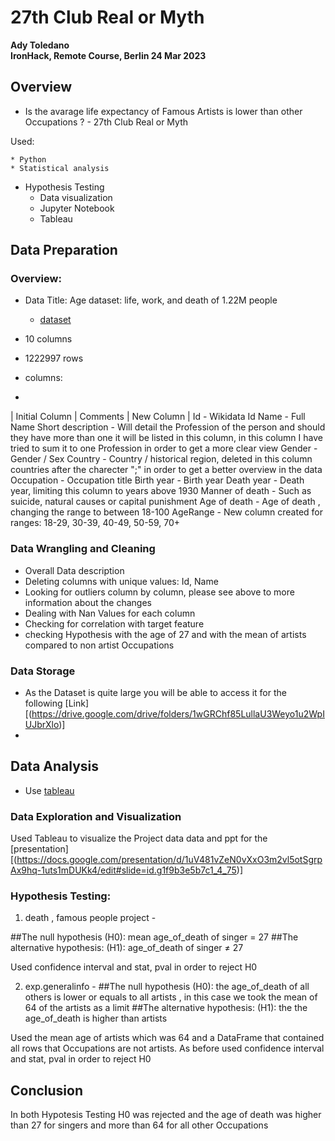# 27th Club Real or Myth
**Ady Toledano**  
**IronHack, Remote Course, Berlin 24 Mar 2023**

## Overview

* Is the avarage life expectancy of Famous Artists is lower than other Occupations ? - 27th Club Real or Myth

Used:

	* Python
	* Statistical analysis
  * Hypothesis Testing 
	* Data visualization
	* Jupyter Notebook
	* Tableau
  
  ## Data Preparation

### Overview: 
* Data Title: Age dataset: life, work, and death of 1.22M people

	* [dataset](https://www.kaggle.com/datasets/imoore/age-dataset)
  
* 10 columns 
* 1222997 rows 
* columns:
* 
| Initial Column | Comments | New Column |
Id - Wikidata Id
Name - Full Name
Short description - Will detail the Profession of the person and should they have more than one it will be listed in this column, in this column I have tried to sum it to one Profession in order to get a more clear view
Gender - Gender / Sex
Country - Country / historical region, deleted in this column countries after the charecter ";" in order to get a better overview in the data
Occupation - Occupation title
Birth year - Birth year
Death year - Death year, limiting this column to years above 1930
Manner of death - Such as suicide, natural causes or capital punishment
Age of death - Age of death , changing the range to between 18-100
AgeRange - New column created for ranges: 18-29, 30-39, 40-49, 50-59, 70+

 
### Data Wrangling and Cleaning
  
- Overall Data description
- Deleting  columns with unique values: Id, Name 
- Looking for outliers column by column, please see above to more information about the changes
- Dealing with Nan Values for each column
- Checking for correlation with target feature
- checking Hypothesis with the age of 27 and with the mean of artists compared to non artist Occupations


### Data Storage

* As the Dataset is quite large you will be able to access it for the following [Link][(https://drive.google.com/drive/folders/1wGRChf85LullaU3Weyo1u2WpIUJbrXlo)]
* 
## Data Analysis
* Use [tableau]([https://public.tableau.com/app/profile/ady.toledano/viz/Book2_16794783401290/Story1?publish=yes])


### Data Exploration and Visualization
Used Tableau to visualize the Project data data and ppt for the [presentation][(https://docs.google.com/presentation/d/1uV481vZeN0vXxO3m2vl5otSgrpAx9hq-1uts1mDUKk4/edit#slide=id.g1f9b3e5b7c1_4_75)]

### Hypothesis Testing: 
1. death , famous people project - 

##The null hypothesis (H0): mean age_of_death of singer = 27
##The alternative hypothesis: (H1): age_of_death of singer ≠ 27

Used confidence interval and stat, pval in order to reject H0

2. exp.generalinfo - 
##The null hypothesis (H0): the age_of_death of all others is lower or equals to all artists  , in this case we took the mean of 64 of the artists as a limit
##The alternative hypothesis: (H1): the the age_of_death is higher than artists

Used the mean age of artists which was 64 and a DataFrame that contained all rows that Occupations are not artists. 
As before used confidence interval and stat, pval in order to reject H0


## Conclusion

In both Hypotesis Testing H0 was rejected and the age of death was higher than 27 for singers and more than 64 for all other Occupations
 
